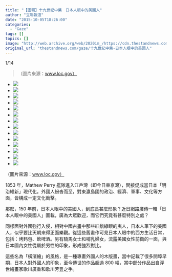 ```yaml
---
title: "【圖輯】十九世紀中葉　日本人眼中的美國人"
author: "立場報道"
date: "2015-10-05T18:26:00"
categories:
  - "Gaze"
tags: []
topics: []
image: "http://web.archive.org/web/2020im_/https://cdn.thestandnews.com/media/photos/gallery/45/cache/1_E9xJH_300x200cropcenter.jpg"
original_url: "thestandnews.com/gaze/十九世紀中葉-日本人眼中的美國人"
---
```

[](#)[](#)

[](#)1/14[](#)

> （圖片來源：www.loc.gov）

*   ![](http://web.archive.org/web/2020im_/https://cdn.thestandnews.com/media/photos/gallery/45/cache/1_E9xJH_300x200cropcenter.jpg)
*   ![](http://web.archive.org/web/2020im_/https://cdn.thestandnews.com/media/photos/gallery/45/cache/2_sHypk_300x200cropcenter.jpg)
*   ![](http://web.archive.org/web/2020im_/https://cdn.thestandnews.com/media/photos/gallery/45/cache/3_mF6Xf_300x200cropcenter.jpg)
*   ![](http://web.archive.org/web/2020im_/https://cdn.thestandnews.com/media/photos/gallery/45/cache/4_WjFEW_300x200cropcenter.jpg)
*   ![](http://web.archive.org/web/2020im_/https://cdn.thestandnews.com/media/photos/gallery/45/cache/5_XDCRm_300x200cropcenter.jpg)
*   ![](http://web.archive.org/web/2020im_/https://cdn.thestandnews.com/media/photos/gallery/45/cache/6_AOCG2_300x200cropcenter.jpg)
*   ![](http://web.archive.org/web/2020im_/https://cdn.thestandnews.com/media/photos/gallery/45/cache/7_kgH8Y_300x200cropcenter.jpg)
*   ![](http://web.archive.org/web/2020im_/https://cdn.thestandnews.com/media/photos/gallery/45/cache/8_ywDRG_300x200cropcenter.jpg)
*   ![](http://web.archive.org/web/2020im_/https://cdn.thestandnews.com/media/photos/gallery/45/cache/9_F096z_300x200cropcenter.jpg)
*   ![](http://web.archive.org/web/2020im_/https://cdn.thestandnews.com/media/photos/gallery/45/cache/10_9ICQK_300x200cropcenter.jpg)
*   ![](http://web.archive.org/web/2020im_/https://cdn.thestandnews.com/media/photos/gallery/45/cache/11_4I0Yw_300x200cropcenter.jpg)
*   ![](http://web.archive.org/web/2020im_/https://cdn.thestandnews.com/media/photos/gallery/45/cache/12_tOoji_300x200cropcenter.jpg)
*   ![](http://web.archive.org/web/2020im_/https://cdn.thestandnews.com/media/photos/gallery/45/cache/13_AKpWP_300x200cropcenter.jpg)
*   ![](http://web.archive.org/web/2020im_/https://cdn.thestandnews.com/media/photos/gallery/45/cache/14_KlZQJ_300x200cropcenter.jpg)

（圖片來源：www.loc.gov）

1853 年，Mathew Perry 艦隊進入江戶灣（即今日東京灣），間接促成當日本「明治維新」現代化。外國人紛沓而至，對東瀛島國的政治、經濟、軍事、文化等方面，皆構成一定文化衝擊。

那麼，150 年前，日本人眼中的美國人，到底長甚麼形象？近日網路廣傳一輯「日本人眼中的美國人」圖載，廣為大眾歡迎，而它們究竟有甚麼特別之處？

同樣面對外國強行入侵，相對中國古畫中那些紅鬚綠眼的夷人，日本人筆下的美國人，似乎要比天朝來得正面樂觀。從這些舊畫作可見日本人眼中的西方生活日常，包括：烤麫包、飲啤酒。另有騎馬女士和哺乳婦女，流露美國女性前衛的一面，與日本國內女性從屬於男性的印象，形成強烈對比。

這些名為「橫濱繪」的風格，是一種專畫外國人的木版畫，當中記載了很多開埠早期，日本人對外國人的印象，至今傳世的作品超過 800 幅，當中部分作品出自浮世繪畫家歌川廣重和歌川芳豊之手。
